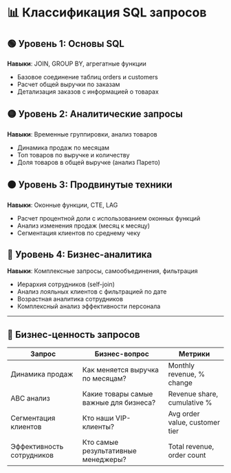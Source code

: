# 📊 Классификация SQL запросов

## 🟢 Уровень 1: Основы SQL
**Навыки**: JOIN, GROUP BY, агрегатные функции
- Базовое соединение таблиц orders и customers
- Расчет общей выручки по заказам
- Детализация заказов с информацией о товарах

## 🟡 Уровень 2: Аналитические запросы  
**Навыки**: Временные группировки, анализ товаров
- Динамика продаж по месяцам
- Топ товаров по выручке и количеству
- Доля товаров в общей выручке (анализ Парето)

## 🟠 Уровень 3: Продвинутые техники
**Навыки**: Оконные функции, CTE, LAG
- Расчет процентной доли с использованием оконных функций
- Анализ изменения продаж (месяц к месяцу)
- Сегментация клиентов по среднему чеку

## 🔴 Уровень 4: Бизнес-аналитика
**Навыки**: Комплексные запросы, самообъединения, фильтрация
- Иерархия сотрудников (self-join)
- Анализ лояльных клиентов с фильтрацией по дате
- Возрастная аналитика сотрудников
- Комплексный анализ эффективности персонала

---

## 🎯 Бизнес-ценность запросов

| Запрос | Бизнес-вопрос | Метрики |
|--------|---------------|---------|
| Динамика продаж | Как меняется выручка по месяцам? | Monthly revenue, % change |
| ABC анализ | Какие товары самые важные для бизнеса? | Revenue share, cumulative % |
| Сегментация клиентов | Кто наши VIP-клиенты? | Avg order value, customer tier |
| Эффективность сотрудников | Кто самые результативные менеджеры? | Total revenue, order count |
